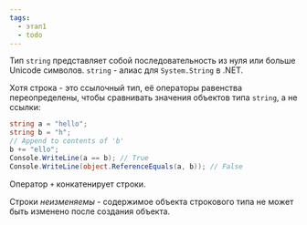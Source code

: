 ```yaml
---
tags:
  - этап1
  - todo
---
```

Тип `string` представляет собой последовательность из нуля или больше Unicode символов. `string` - алиас для `System.String` в .NET.

Хотя строка - это ссылочный тип, её операторы равенства переопределены, чтобы сравнивать значения объектов типа `string`, а не ссылки:

```cs
string a = "hello";
string b = "h";
// Append to contents of 'b'
b += "ello";
Console.WriteLine(a == b); // True
Console.WriteLine(object.ReferenceEquals(a, b)); // False
```

Оператор `+` конкатенирует строки.

Строки *неизменяемы* - содержимое объекта строкового типа не может быть изменено после создания объекта.